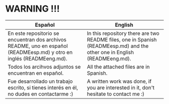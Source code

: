 # WARNING !!!
| Español | English |
|---------|---------|
| En este repositorio se encuentran dos archivos README, uno en español (READMEesp.md) y otro en inglés (READMEeng.md). | In this repository there are two README files, one in Spanish (READMEesp.md) and the other one in English (READMEeng.md). |
| Todos los arcihvos adjuntos se encuentran en español. | All the attached files are in Spanish. |
| Fue desarrollado un trabajo escrito, si tienes interés en él, no dudes en contactarme :) | A written work was done, if you are interested in it, don't hesitate to contact me :) |


